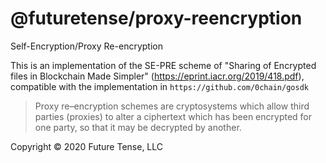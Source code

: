 # @futuretense/proxy-reencryption

Self-Encryption/Proxy Re-encryption

This is an implementation of the SE-PRE scheme of
"Sharing of Encrypted files in Blockchain Made Simpler" (https://eprint.iacr.org/2019/418.pdf),
compatible with the implementation in `https://github.com/0chain/gosdk`

> Proxy re–encryption schemes are cryptosystems which allow third parties (proxies) to alter a ciphertext which has been encrypted for one party, so that it may be decrypted by another.

Copyright &copy; 2020 Future Tense, LLC

